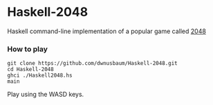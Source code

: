 # Haskell-2048
Haskell command-line implementation of a popular game called [2048](http://gabrielecirulli.github.io/2048/)

### How to play
    git clone https://github.com/dwnusbaum/Haskell-2048.git
    cd Haskell-2048
    ghci ./Haskell2048.hs
    main
    
Play using the WASD keys.
